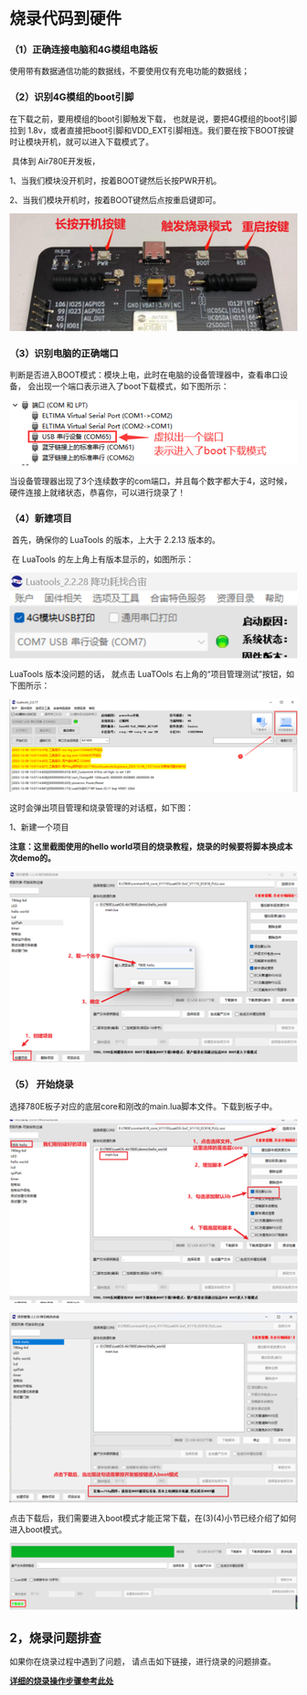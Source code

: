 # 烧录代码到硬件

### （1）正确连接电脑和4G模组电路板

   使用带有数据通信功能的数据线，不要使用仅有充电功能的数据线；

### （2）识别4G模组的boot引脚

   在下载之前，要用模组的boot引脚触发下载， 也就是说，要把4G模组的boot引脚拉到 1.8v，或者直接把boot引脚和VDD_EXT引脚相连。我们要在按下BOOT按键时让模块开机，就可以进入下载模式了。

​    具体到 Air780E开发板，

1、当我们模块没开机时，按着BOOT键然后长按PWR开机。

2、当我们模块开机时，按着BOOT键然后点按重启键即可。

![板子开机11](./image/powkey11.png)

### （3）识别电脑的正确端口

​     判断是否进入BOOT模式：模块上电，此时在电脑的设备管理器中，查看串口设备， 会出现一个端口表示进入了boot下载模式，如下图所示：

![识别boot端口11](./image/boot11.png)

​    当设备管理器出现了3个连续数字的com端口，并且每个数字都大于4，这时候， 硬件连接上就绪状态，恭喜你，可以进行烧录了！

### （4）新建项目

​    首先，确保你的 LuaTools 的版本，上大于 2.2.13 版本的。

​    在 LuaTools 的左上角上有版本显示的，如图所示：

![luatools版本111](./image/luatoolsversion111.png)

LuaTools 版本没问题的话， 就点击 LuaTOols 右上角的“项目管理测试”按钮，如下图所示：

![luatools下载1](./image/luatoolsdown1.png)

 这时会弹出项目管理和烧录管理的对话框，如下图：

 1、新建一个项目

**注意：这里截图使用的hello world项目的烧录教程，烧录的时候要将脚本换成本次demo的。**

![luatools下载2](./image/luatoolsdown2.png)

### （5） 开始烧录

选择780E板子对应的底层core和刚改的main.lua脚本文件。下载到板子中。

![luatools下载3](./image/luatoolsdown3.png)

![luatools下载4](./image/luatoolsdown4.png)

点击下载后，我们需要进入boot模式才能正常下载，在(3)(4)小节已经介绍了如何进入boot模式。

![luatools下载5](./image/luatoolsdown5.png)

## 2，烧录问题排查

   如果你在烧录过程中遇到了问题， 请点击如下链接，进行烧录的问题排查。

**[详细的烧录操作步骤参考此处](https://doc.openluat.com/wiki/52?wiki_page_id=5071#_23)**



